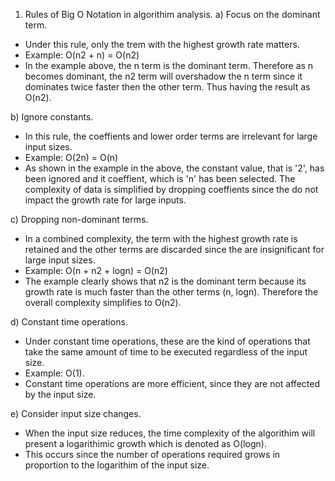 1) Rules of Big O Notation in algorithim analysis.
a) Focus on the dominant term.
- Under this rule, only the trem with the highest growth rate matters.
- Example: O(n2 + n) = O(n2)
- In the example above, the n term is the dominant term. Therefore as n becomes dominant, the n2 term will overshadow the n term since it dominates twice faster then the other term. Thus having the result as O(n2).

b) Ignore constants.
- In this rule, the coeffients and lower order terms are irrelevant for large input sizes.
- Example: O(2n) = O(n)
- As shown in the example in the above, the constant value, that is '2', has been ignored and it coeffient, which is 'n' has been selected. The complexity of data is simplified by dropping coeffients since the do not impact the growth rate for large inputs.

c) Dropping non-dominant terms.
- In a combined complexity, the term with the highest growth rate is retained and the other terms are discarded since the are insignificant for large input sizes.
- Example: O(n + n2 + logn) = O(n2)
- The example clearly shows that n2 is the dominant term because its growth rate is much faster than the other terms (n, logn). Therefore the overall complexity simplifies to O(n2).

d) Constant time operations.
- Under constant time operations, these are the kind of operations that take the same amount of time to be executed regardless of the input size.
- Example: O(1).
- Constant time operations are more efficient, since they are not affected by the input size.

e) Consider input size changes.
- When the input size reduces, the time complexity of the algorithim will present a logarithimic growth which is denoted as O(logn).
- This occurs since the number of operations required grows in proportion to the logarithim of the input size.
  
